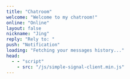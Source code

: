 ```yaml
---
title: "Chatroom"
welcome: "Welcome to my chatroom!"
online: "Online"
layout: false
nickname: "Jing"
reply: "Rely to: "
push: "Notification"
loading: "Fetching your messages history..."
head:
  - - "script"
    - src: "/js/simple-signal-client.min.js"
---
```



<script setup>
import Chat from '../../components/chat/room.vue'
</script>

<Chat />
